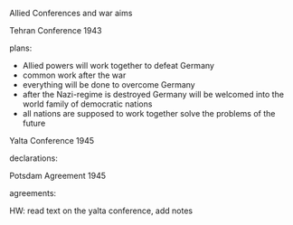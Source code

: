 Allied Conferences and war aims

Tehran Conference 1943

plans:

- Allied powers will work together to defeat Germany
- common work after the war
- everything will be done to overcome Germany
- after the Nazi-regime is destroyed Germany will be welcomed into the world family of democratic nations
- all nations are supposed to work together solve the problems of the future


Yalta Conference 1945

declarations:


Potsdam Agreement 1945

agreements:

HW: read text on the yalta conference, add notes